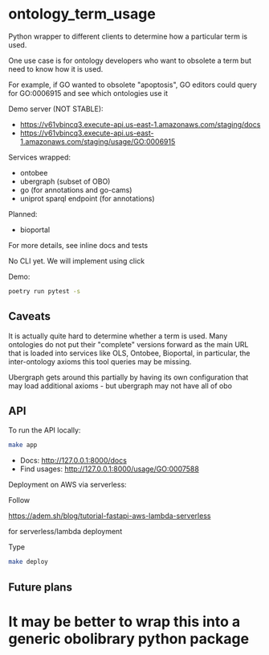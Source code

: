 # ontology_term_usage

Python wrapper to different clients to determine how a particular term is used.

One use case is for ontology developers who want to obsolete a term but need to know how it is used.

For example, if GO wanted to obsolete "apoptosis", GO editors could query for GO:0006915 and see
which ontologies use it

Demo server (NOT STABLE):

* https://v61vbincq3.execute-api.us-east-1.amazonaws.com/staging/docs
* https://v61vbincq3.execute-api.us-east-1.amazonaws.com/staging/usage/GO:0006915


Services wrapped:

* ontobee
* ubergraph (subset of OBO)
* go (for annotations and go-cams)
* uniprot sparql endpoint (for annotations)

Planned:

* bioportal

For more details, see inline docs and tests

No CLI yet. We will implement using click

Demo:

```bash
poetry run pytest -s
```

## Caveats

It is actually quite hard to determine whether a term is used. Many ontologies do not put their "complete" versions forward as the main
URL that is loaded into services like OLS, Ontobee, Bioportal,
in particular, the inter-ontology axioms this tool queries may be missing.

Ubergraph gets around this partially by having its own configuration
that may load additional axioms - but ubergraph may not have all of obo

## API

To run the API locally:

```bash
make app
```

 * Docs: http://127.0.0.1:8000/docs
 * Find usages: http://127.0.0.1:8000/usage/GO:0007588

Deployment on AWS via serverless:

Follow 

https://adem.sh/blog/tutorial-fastapi-aws-lambda-serverless

for serverless/lambda deployment

Type

```bash
make deploy
```

## Future plans

It may be better to wrap this into a generic obolibrary python package
=
